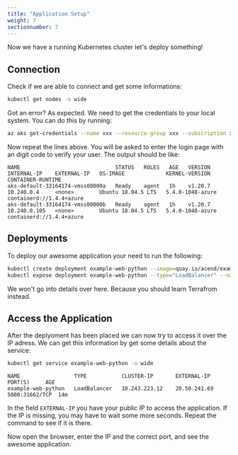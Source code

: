 ```yaml
---
title: "Application Setup"
weight: 7
sectionnumber: 7
---
```


Now we have a running Kubernetes cluster let's deploy something!


## Connection

Check if we are able to connect and get some informations:

```bash
kubectl get nodes -o wide
```

Got an error? As expected. We need to get the credentials to your local system. You can do this by running:

```bash
az aks get-credentials --name xxx --resource-group xxx --subscription xxx
```

Now repeat the lines above. You will be asked to enter the login page with an digit code to verify your user. The output should be like:

```
NAME                              STATUS   ROLES   AGE   VERSION   INTERNAL-IP    EXTERNAL-IP   OS-IMAGE             KERNEL-VERSION     CONTAINER-RUNTIME
aks-default-33164174-vmss00000a   Ready    agent   1h    v1.20.7   10.240.0.4     <none>        Ubuntu 18.04.5 LTS   5.4.0-1048-azure   containerd://1.4.4+azure
aks-default-33164174-vmss00000b   Ready    agent   1h    v1.20.7   10.240.0.105   <none>        Ubuntu 18.04.5 LTS   5.4.0-1048-azure   containerd://1.4.4+azure
```


## Deployments

To deploy our awesome application your need to run the following:

```bash
kubectl create deployment example-web-python --image=quay.io/acend/example-web-python
kubectl expose deployment example-web-python --type="LoadBalancer" --name="example-web-python" --port=5000 --target-port=5000
```

We won't go into details over here. Because you should learn Terrafrom instead.


## Access the Application

After the deplyoment has been placed we can now try to access it over the IP adress. We can get this information by get some details about the service:

```bash
kubectl get service example-web-python -o wide
```

```
NAME                 TYPE           CLUSTER-IP       EXTERNAL-IP    PORT(S)		AGE
example-web-python   LoadBalancer   10.243.223.12    20.50.241.69   5000:31662/TCP	14m
```

In the field `EXTERNAL-IP` you have your public IP to access the application. If the IP is missing, you may have to wait some more seconds. Repeat the command to see if it is there.

Now open the browser, enter the IP and the correct port, and see the awesome application.

